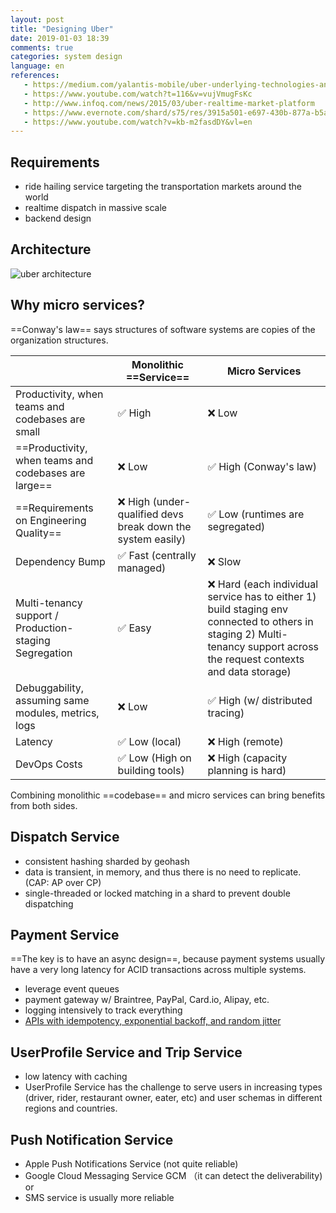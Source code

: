 ```yaml
---
layout: post
title: "Designing Uber"
date: 2019-01-03 18:39
comments: true
categories: system design
language: en
references:
   - https://medium.com/yalantis-mobile/uber-underlying-technologies-and-how-it-actually-works-526f55b37c6f
   - https://www.youtube.com/watch?t=116&v=vujVmugFsKc
   - http://www.infoq.com/news/2015/03/uber-realtime-market-platform
   - https://www.evernote.com/shard/s75/res/3915a501-e697-430b-877a-b5a06a167abc
   - https://www.youtube.com/watch?v=kb-m2fasdDY&vl=en
---
```


## Requirements

* ride hailing service targeting the transportation markets around the world
* realtime dispatch in massive scale
* backend design



## Architecture

![uber architecture](https://res.cloudinary.com/dohtidfqh/image/upload/v1546574738/web-guiguio/uber-architecture_2.jpg)



## Why micro services?
==Conway's law== says structures of software systems are copies of the organization structures.

|  | Monolithic ==Service== | Micro Services |
|--- |---  |--- |
|  Productivity, when teams and codebases are small | ✅ High  | ❌ Low |
|  ==Productivity, when teams and codebases are large== | ❌ Low  |  ✅ High (Conway's law) |
| ==Requirements on Engineering Quality== | ❌ High (under-qualified devs break down the system easily) | ✅ Low (runtimes are segregated) |
| Dependency Bump | ✅ Fast (centrally managed) | ❌ Slow |
| Multi-tenancy support / Production-staging Segregation | ✅ Easy | ❌ Hard (each individual service has to either 1) build staging env connected to others in staging 2) Multi-tenancy support across the request contexts and data storage) |
| Debuggability, assuming same modules, metrics, logs | ❌ Low |  ✅ High (w/ distributed tracing) |
| Latency |  ✅ Low (local) | ❌ High (remote) |
| DevOps Costs | ✅ Low (High on building tools) | ❌ High (capacity planning is hard) |

Combining monolithic ==codebase== and micro services can bring benefits from both sides.

## Dispatch Service

* consistent hashing sharded by geohash
* data is transient, in memory, and thus there is no need to replicate. (CAP: AP over CP)
* single-threaded or locked matching in a shard to prevent double dispatching



## Payment Service

==The key is to have an async design==, because payment systems usually have a very long latency for ACID transactions across multiple systems.

* leverage event queues
* payment gateway w/ Braintree, PayPal, Card.io, Alipay, etc.
* logging intensively to track everything
* [APIs with idempotency, exponential backoff, and random jitter](https://puncsky.com/notes/43-how-to-design-robust-and-predictable-apis-with-idempotency)


## UserProfile Service and Trip Service

* low latency with caching
* UserProfile Service has the challenge to serve users in increasing types (driver, rider, restaurant owner, eater, etc) and user schemas in different regions and countries.

## Push Notification Service

* Apple Push Notifications Service (not quite reliable)
* Google Cloud Messaging Service GCM （it can detect the deliverability) or
* SMS service is usually more reliable
